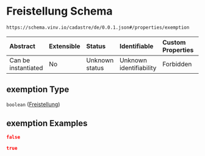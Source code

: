 # Freistellung Schema

```txt
https://schema.vinv.io/cadastre/de/0.0.1.json#/properties/exemption
```



| Abstract            | Extensible | Status         | Identifiable            | Custom Properties | Additional Properties | Access Restrictions | Defined In                                                                                                                 |
| :------------------ | :--------- | :------------- | :---------------------- | :---------------- | :-------------------- | :------------------ | :------------------------------------------------------------------------------------------------------------------------- |
| Can be instantiated | No         | Unknown status | Unknown identifiability | Forbidden         | Allowed               | none                | [dereferenced.doc.json\*](../../../../../../vinv-schemas/vinv-tree/out/0.0.1/dereferenced.doc.json "open original schema") |

## exemption Type

`boolean` ([Freistellung](dereferenced-properties-freistellung.md))

## exemption Examples

```json
false
```

```json
true
```

